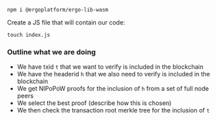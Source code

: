 ```
npm i @ergoplatform/ergo-lib-wasm
```

Create a JS file that will contain our code:

```
touch index.js
```

### Outline what we are doing

- We have txid `t` that we want to verify is included in the blockchain
- We have the headerid `h` that we also need to verify is included in the blockchain
- We get NIPoPoW proofs for the inclusion of `h` from a set of full node peers
- We select the best proof (describe how this is chosen)
- We then check the transaction root merkle tree for the inclusion of `t`
